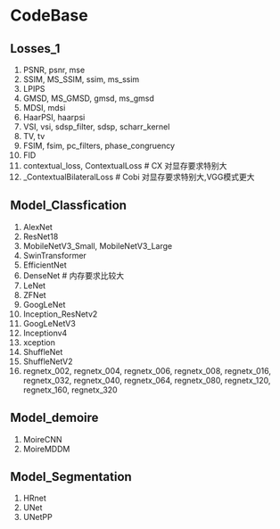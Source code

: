 # CodeBase

## Losses_1
1. PSNR, psnr, mse
2. SSIM, MS_SSIM, ssim, ms_ssim
3. LPIPS
4. GMSD, MS_GMSD, gmsd, ms_gmsd
5. MDSI, mdsi
6. HaarPSI, haarpsi
7. VSI, vsi, sdsp_filter, sdsp, scharr_kernel
8. TV, tv
9. FSIM, fsim, pc_filters, phase_congruency
10. FID
11. contextual_loss, ContextualLoss  # CX 对显存要求特别大
12. _ContextualBilateralLoss # Cobi 对显存要求特别大,VGG模式更大

## Model_Classfication
1. AlexNet
2. ResNet18
3. MobileNetV3_Small, MobileNetV3_Large
4. SwinTransformer
5. EfficientNet
6. DenseNet  # 内存要求比较大
7. LeNet
8. ZFNet
9. GoogLeNet
10. Inception_ResNetv2
11. GoogLeNetV3
12. Inceptionv4
13. xception
14. ShuffleNet
15. ShuffleNetV2
16. regnetx_002, regnetx_004, regnetx_006, regnetx_008, regnetx_016, regnetx_032, regnetx_040, regnetx_064, regnetx_080, regnetx_120, regnetx_160, regnetx_320

## Model_demoire
1. MoireCNN
2. MoireMDDM

## Model_Segmentation
1. HRnet
2. UNet
3. UNetPP
